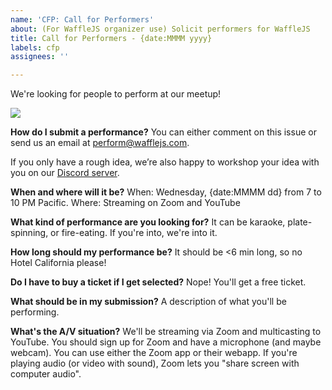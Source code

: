 ```yaml
---
name: 'CFP: Call for Performers'
about: (For WaffleJS organizer use) Solicit performers for WaffleJS
title: Call for Performers - {date:MMMM yyyy}
labels: cfp
assignees: ''

---
```


We're looking for people to perform at our meetup!

![](https://media.giphy.com/media/3rgXBvnbXtxwaWmhr2/giphy.gif)

**How do I submit a performance?**
You can either comment on this issue or send us an email at perform@wafflejs.com.

If you only have a rough idea, we’re also happy to workshop your idea with you on our [Discord server](https://discord.gg/mq3k5Jh).

**When and where will it be?**
When: Wednesday, {date:MMMM dd} from 7 to 10 PM Pacific.
Where: Streaming on Zoom and YouTube

**What kind of performance are you looking for?**
It can be karaoke, plate-spinning, or fire-eating. If you're into, we're into it.

**How long should my performance be?**
It should be <6 min long, so no Hotel California please!

**Do I have to buy a ticket if I get selected?**
Nope! You'll get a free ticket.

**What should be in my submission?**
A description of what you'll be performing.

**What's the A/V situation?**
We'll be streaming via Zoom and multicasting to YouTube. You should sign up for Zoom and have a microphone (and maybe webcam). You can use either the Zoom app or their webapp. If you're playing audio (or video with sound), Zoom lets you "share screen with computer audio".
